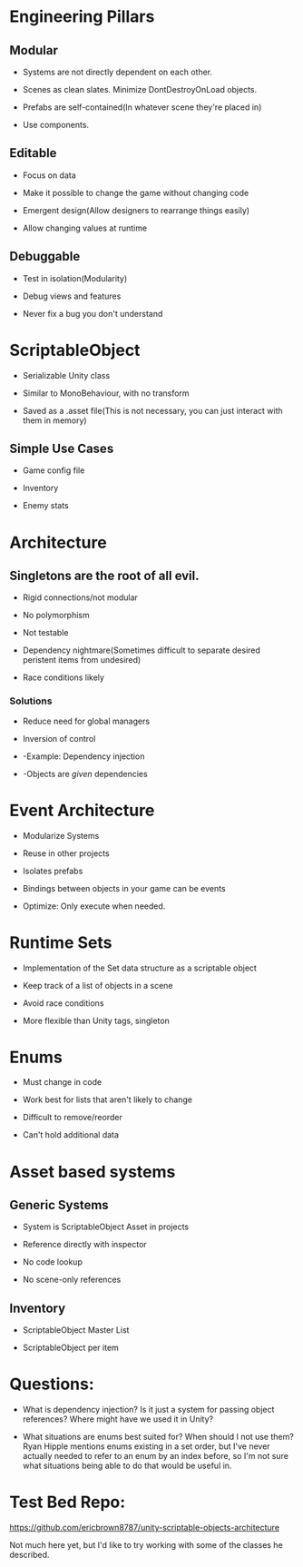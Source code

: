 # Engineering Pillars

## Modular

- Systems are not directly dependent on each other.

- Scenes as clean slates. Minimize DontDestroyOnLoad objects. 

- Prefabs are self-contained(In whatever scene they're placed in)

- Use components.

## Editable

- Focus on data

- Make it possible to change the game without changing code

- Emergent design(Allow designers to rearrange things easily)

- Allow changing values at runtime

## Debuggable

- Test in isolation(Modularity)

- Debug views and features

- Never fix a bug you don't understand


# ScriptableObject

- Serializable Unity class

- Similar to MonoBehaviour, with no transform

- Saved as a .asset file(This is not necessary, you can just interact with them in memory)


## Simple Use Cases

- Game config file

- Inventory

- Enemy stats


# Architecture

## Singletons are the root of all evil. 

- Rigid connections/not modular

- No polymorphism

- Not testable

- Dependency nightmare(Sometimes difficult to separate desired peristent items from undesired)

- Race conditions likely

### Solutions

- Reduce need for global managers

- Inversion of control

- -Example: Dependency injection

- -Objects are *given* dependencies


# Event Architecture

- Modularize Systems

 - Reuse in other projects
	
 - Isolates prefabs
	
 - Bindings between objects in your game can be events

- Optimize: Only execute when needed.


# Runtime Sets

- Implementation of the Set data structure as a scriptable object

- Keep track of a list of objects in a scene

- Avoid race conditions

- More flexible than Unity tags, singleton

# Enums

- Must change in code

- Work best for lists that aren't likely to change

- Difficult to remove/reorder

- Can't hold additional data

# Asset based systems 

## Generic Systems

- System is ScriptableObject Asset in projects

- Reference directly with inspector

- No code lookup

- No scene-only references

## Inventory

- ScriptableObject Master List

- ScriptableObject per item


# Questions:
- What is dependency injection? Is it just a system for passing object references? Where might have we used it in Unity?

- What situations are enums best suited for? When should I not use them? Ryan Hipple mentions enums existing in a set order, but I've never actually needed to refer to an enum by an index before, so I'm not sure what situations being able to do that would be useful in. 


# Test Bed Repo:
https://github.com/ericbrown8787/unity-scriptable-objects-architecture

Not much here yet, but I'd like to try working with some of the classes he described. 

